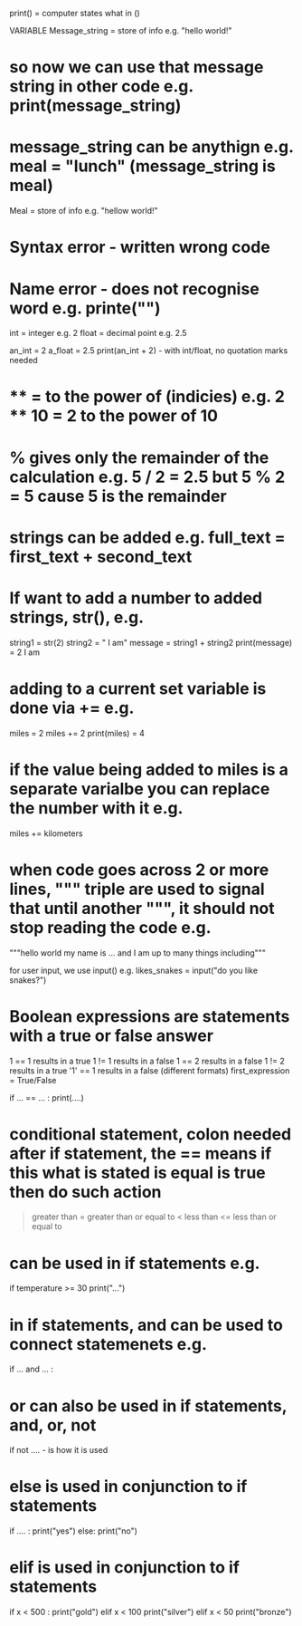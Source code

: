 print() = computer states what in ()

VARIABLE
Message_string = store of info e.g. "hello world!"
# so now we can use that message string in other code e.g. print(message_string)
# message_string can be anythign e.g. meal = "lunch" (message_string is meal)
Meal = store of info e.g. "hellow world!"

# Syntax error - written wrong code
# Name error - does not recognise word e.g. printe("")

int = integer  e.g. 2
float = decimal point  e.g. 2.5

an_int = 2
a_float = 2.5
print(an_int + 2) - with int/float, no quotation marks needed 

# ** = to the power of (indicies) e.g. 2 ** 10 = 2 to the power of 10

# % gives only the remainder of the calculation e.g. 5 / 2 = 2.5 but 5 % 2 = 5 cause 5 is the remainder

# strings can be added e.g. full_text = first_text + second_text 
# If want to add a number to added strings, str(), e.g. 
string1 = str(2)
string2 = " I am"
message = string1 + string2
print(message) = 2 I am

# adding to a current set variable is done via += e.g.
miles = 2
miles += 2
print(miles) = 4
# if the value being added to miles is a separate varialbe you can replace the number with it e.g.
miles += kilometers 

# when code goes across 2 or more lines, """ triple are used to signal that until another """, it should not stop reading the code e.g.
"""hello world my name is ... and I am  up to
many things including"""

for user input, we use input() e.g.
likes_snakes = input("do you like snakes?")

# Boolean expressions are statements with a true or false answer
1 == 1 results in a true
1 != 1 results in a false
1 == 2 results in a false
1 != 2 results in a true
'1' == 1 results in a false (different formats)
first_expression = True/False

if ... == ... : 
print(....)
# conditional statement, colon needed after if statement, the == means if this what is stated is equal is true then do such action

> greater than
>= greater than or equal to
< less than
<= less than or equal to
# can be used in if statements e.g.
if temperature >= 30
  print("...")

# in if statements, and can be used to connect statemenets e.g.
if ... and ... : 
# or can also be used in if statements, and, or, not
if not .... - is how it is used

# else is used in conjunction to if statements
if .... :
print("yes")
else:
print("no")

# elif is used in conjunction to if statements
if x < 500 :
print("gold")
elif x < 100
print("silver")
elif x < 50
print("bronze")
